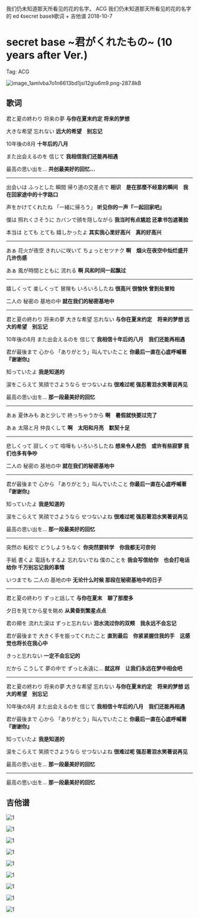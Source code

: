 我们仍未知道那天所看见的花的名字。
ACG
我们仍未知道那天所看见的花的名字的 ed 《secret base》歌词 + 吉他谱
2018-10-7

# secret base ~君がくれたもの~ (10 years after Ver.)

Tag: ACG

![image_1amlvba7o1n6613bd1jsi12giu6m9.png-287.8kB](../img/secret-base/image_1amlvba7o1n6613bd1jsi12giu6m9.png)

## 歌词

君と夏の終わり 将来の夢
**与你在夏末约定 将来的梦想**

大きな希望 忘れない
**远大的希望　别忘记**

10年後の8月
**十年后的八月**

また出会えるのを 信じて
**我相信我们还能再相遇**

最高の思い出を…
**共创最美好的回忆...**

------

出会いは ふっとした 瞬間 帰り道の交差点で
**相识　是在那麼不经意的瞬间　我在回家途中的十字路口**

声をかけてくれたね 「一緒に帰ろう」
**听见你的一声『一起回家吧』**

僕は 照れくさそうに カバンで顔を隠しながら
**我当时有点尴尬 还拿书包遮著脸**

本当は とても とても 嬉しかったよ
**其实我心里好高兴　真的好高兴**

------

あぁ 花火が夜空 きれいに咲いて ちょっとセツナク
**啊　烟火在夜空中灿烂盛开　几许伤感**

あぁ 風が時間とともに 流れる
**啊 风和时间一起飘过**

------

嬉しくって 楽しくって 冒険も いろいろしたね
**很高兴 很愉快 曾到处冒险**

二人の 秘密の 基地の中
**就在我们的秘密基地中**

------

君と夏の終わり 将来の夢 大きな希望 忘れない
**与你在夏末约定　将来的梦想 远大的希望　别忘记**

10年後の8月 また出会えるのを 信じて
**我相信十年后的八月　我们还能再相遇**

君が最後まで 心から 「ありがとう」叫んでいたこと
**你最后一直在心底呼喊著『谢谢你』**

知っていたよ
**我是知道的**

涙をこらえて 笑顔でさようなら せつないよね
**很难过呢 强忍著泪水笑著说再见**

最高の思い出を…
**那一段最美好的回忆**

------

あぁ 夏休みも あと少しで 終っちゃうから
**啊　暑假就快要过完了**

あぁ 太陽と月 仲良くして
**啊　太阳和月亮　默契十足**

------

悲しくって 寂しくって 喧嘩も いろいろしたね
**想来令人悲伤　或许有些寂寥 我们也多有争吵**

二人の 秘密の 基地の中
**就在我们的秘密基地中**

------

君が最後まで 心から 「ありがとう」叫んでいたこと
**你最后一直在心底呼喊著『谢谢你』**

知っていたよ
**我是知道的**

涙をこらえて 笑顔でさようなら せつないよね
**很难过呢 强忍著泪水笑著说再见**

最高の思い出を…
**那一段最美好的回忆**

------

突然の 転校で どうしようもなく
**你突然要转学　你我都无可奈何**

手紙 書くよ 電話もするよ 忘れないでね 僕のことを
**我会写信给你　也会打电话给你 千万别忘记我的事情**

いつまでも 二人の 基地の中
**无论什么时候 那段在秘密基地中的日子**

------

君と夏の終わり ずっと話して
**与你在夏末　聊了那麼多**

夕日を見てから星を眺め
**从黄昏到繁星点点**

君の頬を 流れた涙は ずっと忘れない
**泪水流过你的双颊　我永远不会忘记**

君が最後まで 大きく手を振ってくれたこと
**直到最后　你紧紧握住我的手　这感觉也将长在我心中**

きっと忘れない
**一定不会忘记的**

だから こうして 夢の中で ずっと永遠に…
**就这样　让我们永远在梦中相会吧**

------

君と夏の終わり 将来の夢 大きな希望 忘れない
**与你在夏末约定　将来的梦想 远大的希望　别忘记**

10年後の8月 また出会えるのを 信じて
**我相信十年后的八月　我们还能再相遇**

君が最後まで 心から 「ありがとう」叫んでいたこと
**你最后一直在心底呼喊著『谢谢你』**

知っていたよ
**我是知道的**

涙をこらえて 笑顔でさようなら せつないよね
**很难过呢 强忍著泪水笑著说再见**

最高の思い出を…
**那一段最美好的回忆**

------

最高の思い出を…
**那一段最美好的回忆**

## 吉他谱

![1](../img/secret-base/1.png)

![1](../img/secret-base/2.png)

![1](../img/secret-base/3.png)

![1](../img/secret-base/4.png)

![1](../img/secret-base/5.png)

![1](../img/secret-base/6.png)

![1](../img/secret-base/7.png)

![1](../img/secret-base/8.png)

![1]()